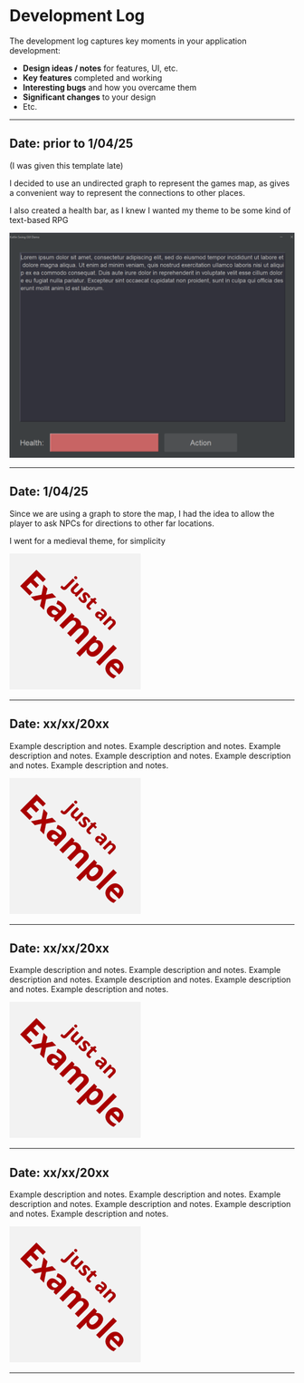 # Development Log

The development log captures key moments in your application development:

- **Design ideas / notes** for features, UI, etc.
- **Key features** completed and working
- **Interesting bugs** and how you overcame them
- **Significant changes** to your design
- Etc.

---

## Date: prior to 1/04/25
(I was given this template late)

I decided to use an undirected graph to represent the games map, as gives a convenient way to represent the connections to other places.

I also created a health bar, as I knew I wanted my theme to be some kind of text-based RPG

![](screenshots/gui%20first%20prototype.png)

---

## Date: 1/04/25

Since we are using a graph to store the map, I had the idea to allow the player to ask NPCs for directions to other far locations.

I went for a medieval theme, for simplicity

![example.png](screenshots/example.png)

---

## Date: xx/xx/20xx

Example description and notes. Example description and notes. Example description and notes. Example description and notes. Example description and notes. Example description and notes.

![example.png](screenshots/example.png)

---

## Date: xx/xx/20xx

Example description and notes. Example description and notes. Example description and notes. Example description and notes. Example description and notes. Example description and notes.

![example.png](screenshots/example.png)

---

## Date: xx/xx/20xx

Example description and notes. Example description and notes. Example description and notes. Example description and notes. Example description and notes. Example description and notes.

![example.png](screenshots/example.png)

---

